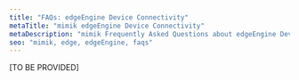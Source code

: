 ```yaml
---
title: "FAQs: edgeEngine Device Connectivity"
metaTitle: "mimik edgeEngine Device Connectivity"
metaDescription: "mimik Frequently Asked Questions about edgeEngine Device Connectivity"
seo: "mimik, edge, edgeEngine, faqs"
---
```


[TO BE PROVIDED]